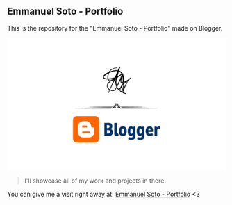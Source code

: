 ## Emmanuel Soto - Portfolio

This is the repository for the "Emmanuel Soto - Portfolio" made on Blogger.

<!-- Illustration image. -->
![EmmanuelSotoandBloggerIllustration](/Resources/Emmanuel%20Soto%20Blogspot%20by%20Blogger.png)

> I'll showcase all of my work and projects in there.

You can give me a visit right away at: [Emmanuel Soto - Portfolio](https://www.esportfolio.dev/) <3